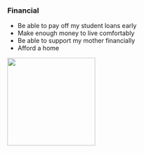 <h3>Financial</h3>

<ul>
<li>Be able to pay off my student loans early</li>
<li>Make enough money to live comfortably</li>
<li>Be able to support my mother financially</li>
<li>Afford a home</li>
</ul>

<img src="https://images.pexels.com/photos/6694965/pexels-photo-6694965.jpeg" height="200px">